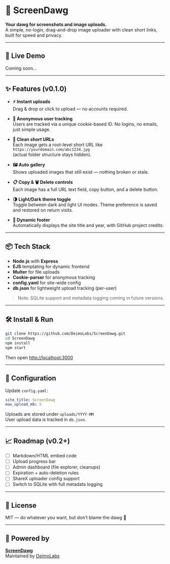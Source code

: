 # 🐶 ScreenDawg

**Your dawg for screenshots and image uploads.**  
A simple, no-login, drag-and-drop image uploader with clean short links, built for speed and privacy.

---

## 🚀 Live Demo

Coming soon...

---

## ✨ Features (v0.1.0)

- **⚡ Instant uploads**  
  Drag & drop or click to upload — no accounts required.

- **🍪 Anonymous user tracking**  
  Users are tracked via a unique cookie-based ID. No logins, no emails, just simple usage.

- **📎 Clean short URLs**  
  Each image gets a root-level short URL like `https://yourdomain.com/abc1234.jpg`  
  (actual folder structure stays hidden).

- **🖼️ Auto gallery**  
  Shows uploaded images that still exist — nothing broken or stale.

- **📋 Copy & 🗑️ Delete controls**  
  Each image has a full URL text field, copy button, and a delete button.

- **🌗 Light/Dark theme toggle**  
  Toggle between dark and light UI modes. Theme preference is saved and restored on return visits.

- **📅 Dynamic footer**  
  Automatically displays the site title and year, with GitHub project credits.

---

## 📦 Tech Stack

- **Node.js** with **Express**
- **EJS** templating for dynamic frontend
- **Multer** for file uploads
- **Cookie-parser** for anonymous tracking
- **config.yaml** for site-wide config
- **db.json** for lightweight upload tracking (per-user)

> Note: SQLite support and metadata logging coming in future versions.

---

## 🛠️ Install & Run

```bash
git clone https://github.com/DeimoLabs/ScreenDawg.git
cd ScreenDawg
npm install
npm start
```

Then open [http://localhost:3000](http://localhost:3000)

---

## 🔧 Configuration

Update `config.yaml`:

```yaml
site_title: ScreenDawg
max_upload_mb: 5
```

Uploads are stored under `uploads/YYYY-MM`  
User upload data is tracked in `db.json`.

---

## 📈 Roadmap (v0.2+)

- [ ] Markdown/HTML embed code
- [ ] Upload progress bar
- [ ] Admin dashboard (file explorer, cleanups)
- [ ] Expiration + auto-deletion rules
- [ ] ShareX uploader config support
- [ ] Switch to SQLite with full metadata logging

---

## 📃 License

MIT — do whatever you want, but don’t blame the dawg 🐾

---

## 🔗 Powered by

**[ScreenDawg](https://github.com/DeimoLabs/ScreenDawg)**  
Maintained by [DeimoLabs](https://github.com/DeimoLabs)
